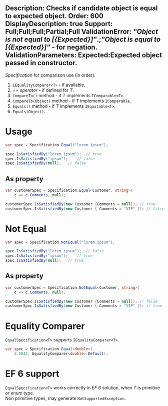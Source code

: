 Description: Checks if candidate object is equal to expected object.
Order: 600
DisplayDescription: true
Support: Full;Full;Full;Partial;Full
ValidationError: <i>"Object is not equal to [{Expected}]"</i>.;<i>"Object is equal to [{Expected}]"</i> - for negation.
ValidationParameters: Expected:Expected object passed in constructor.
---

*Specification* for comparison use (in order):
1. `IEqualityComparer<T>` - if available.
2. *== operator* - if defined for *T*.
3. `CompareTo()` method - if *T* implements `IComparable<T>`.
4. `CompareTo(Object)` method - if *T* implements `IComparable`.
5. `Equals()` method - if *T* implements `IEquatable<T>`.
6. `Equals(Object)`.

# Usage

```csharp
var spec = Specification.Equal("lorem ipsum");

spec.IsSatisfiedBy("lorem ipsum");  // true
spec.IsSatisfiedBy("ipsum");    // false
spec.IsSatisfiedBy(null);   // false
```

## As property

```csharp
var customerSpec = Specification.Equal<Customer, string>(
    c => c.Comments, null);

customerSpec.IsSatisfiedBy(new Customer {Comments = null}); // true
customerSpec.IsSatisfiedBy(new Customer { Comments = "VIP" }); // false
```

# Not Equal

```csharp
var spec = Specification.NotEqual("lorem ipsum");

spec.IsSatisfiedBy("lorem ipsum");  // false
spec.IsSatisfiedBy("ipsum");    // true
spec.IsSatisfiedBy(null);   // true
```

## As property

```csharp
var customerSpec = Specification.NotEqual<Customer, string>(
    c => c.Comments, null);

customerSpec.IsSatisfiedBy(new Customer {Comments = null}); // false
customerSpec.IsSatisfiedBy(new Customer { Comments = "VIP" }); // true
```

# Equality Comparer

`EqualSpecification<T>` supports `IEqualityComparer<T>`.

```csharp
var spec = Specification.Equal<double>(
    0.0045, EqualityComparer<double>.Default);
```

# EF 6 support

`EqualSpecification<T>` works correctly in *EF 6* solution, when *T* is primitive or enum type.  
Non primitive types, may generate `NotSupportedException`.